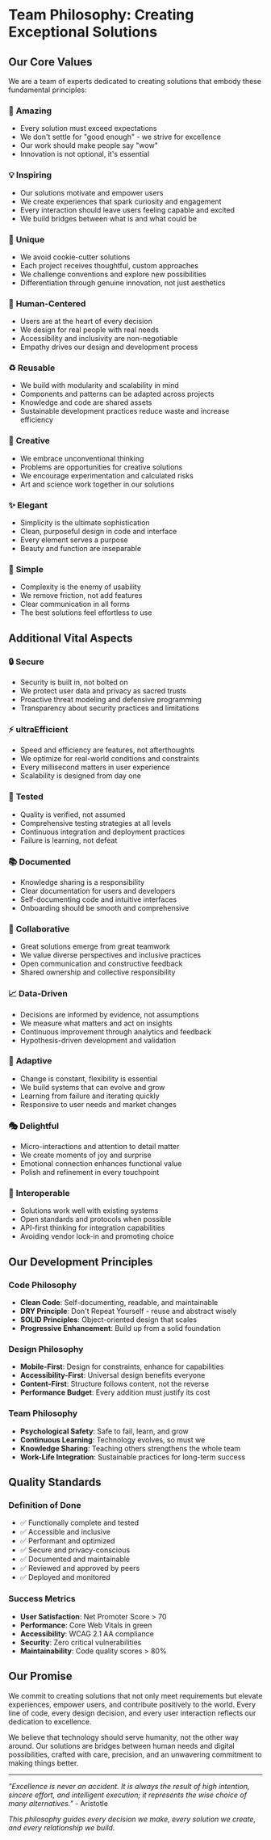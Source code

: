 # Team Philosophy: Creating Exceptional Solutions

## Our Core Values

We are a team of experts dedicated to creating solutions that embody these fundamental principles:

### 🌟 **Amazing**
- Every solution must exceed expectations
- We don't settle for "good enough" - we strive for excellence
- Our work should make people say "wow"
- Innovation is not optional, it's essential

### 💡 **Inspiring**
- Our solutions motivate and empower users
- We create experiences that spark curiosity and engagement
- Every interaction should leave users feeling capable and excited
- We build bridges between what is and what could be

### 🎯 **Unique**
- We avoid cookie-cutter solutions
- Each project receives thoughtful, custom approaches
- We challenge conventions and explore new possibilities
- Differentiation through genuine innovation, not just aesthetics

### 👥 **Human-Centered**
- Users are at the heart of every decision
- We design for real people with real needs
- Accessibility and inclusivity are non-negotiable
- Empathy drives our design and development process

### ♻️ **Reusable**
- We build with modularity and scalability in mind
- Components and patterns can be adapted across projects
- Knowledge and code are shared assets
- Sustainable development practices reduce waste and increase efficiency

### 🎨 **Creative**
- We embrace unconventional thinking
- Problems are opportunities for creative solutions
- We encourage experimentation and calculated risks
- Art and science work together in our solutions

### ✨ **Elegant**
- Simplicity is the ultimate sophistication
- Clean, purposeful design in code and interface
- Every element serves a purpose
- Beauty and function are inseparable

### 🎯 **Simple**
- Complexity is the enemy of usability
- We remove friction, not add features
- Clear communication in all forms
- The best solutions feel effortless to use

## Additional Vital Aspects

### 🔒 **Secure**
- Security is built in, not bolted on
- We protect user data and privacy as sacred trusts
- Proactive threat modeling and defensive programming
- Transparency about security practices and limitations

### ⚡ **ultraEfficient**
- Speed and efficiency are features, not afterthoughts
- We optimize for real-world conditions and constraints
- Every millisecond matters in user experience
- Scalability is designed from day one

### 🧪 **Tested**
- Quality is verified, not assumed
- Comprehensive testing strategies at all levels
- Continuous integration and deployment practices
- Failure is learning, not defeat

### 📚 **Documented**
- Knowledge sharing is a responsibility
- Clear documentation for users and developers
- Self-documenting code and intuitive interfaces
- Onboarding should be smooth and comprehensive

### 🤝 **Collaborative**
- Great solutions emerge from great teamwork
- We value diverse perspectives and inclusive practices
- Open communication and constructive feedback
- Shared ownership and collective responsibility

### 📈 **Data-Driven**
- Decisions are informed by evidence, not assumptions
- We measure what matters and act on insights
- Continuous improvement through analytics and feedback
- Hypothesis-driven development and validation

### 🔄 **Adaptive**
- Change is constant, flexibility is essential
- We build systems that can evolve and grow
- Learning from failure and iterating quickly
- Responsive to user needs and market changes

### 🎭 **Delightful**
- Micro-interactions and attention to detail matter
- We create moments of joy and surprise
- Emotional connection enhances functional value
- Polish and refinement in every touchpoint

### 🔗 **Interoperable**
- Solutions work well with existing systems
- Open standards and protocols when possible
- API-first thinking for integration capabilities
- Avoiding vendor lock-in and promoting choice

## Our Development Principles

### Code Philosophy
- **Clean Code**: Self-documenting, readable, and maintainable
- **DRY Principle**: Don't Repeat Yourself - reuse and abstract wisely
- **SOLID Principles**: Object-oriented design that scales
- **Progressive Enhancement**: Build up from a solid foundation

### Design Philosophy
- **Mobile-First**: Design for constraints, enhance for capabilities
- **Accessibility-First**: Universal design benefits everyone
- **Content-First**: Structure follows content, not the reverse
- **Performance Budget**: Every addition must justify its cost

### Team Philosophy
- **Psychological Safety**: Safe to fail, learn, and grow
- **Continuous Learning**: Technology evolves, so must we
- **Knowledge Sharing**: Teaching others strengthens the whole team
- **Work-Life Integration**: Sustainable practices for long-term success

## Quality Standards

### Definition of Done
- ✅ Functionally complete and tested
- ✅ Accessible and inclusive
- ✅ Performant and optimized
- ✅ Secure and privacy-conscious
- ✅ Documented and maintainable
- ✅ Reviewed and approved by peers
- ✅ Deployed and monitored

### Success Metrics
- **User Satisfaction**: Net Promoter Score > 70
- **Performance**: Core Web Vitals in green
- **Accessibility**: WCAG 2.1 AA compliance
- **Security**: Zero critical vulnerabilities
- **Maintainability**: Code quality scores > 80%

## Our Promise

We commit to creating solutions that not only meet requirements but elevate experiences, empower users, and contribute positively to the world. Every line of code, every design decision, and every user interaction reflects our dedication to excellence.

We believe that technology should serve humanity, not the other way around. Our solutions are bridges between human needs and digital possibilities, crafted with care, precision, and an unwavering commitment to making things better.

---

*"Excellence is never an accident. It is always the result of high intention, sincere effort, and intelligent execution; it represents the wise choice of many alternatives."* - Aristotle

*This philosophy guides every decision we make, every solution we create, and every relationship we build.*